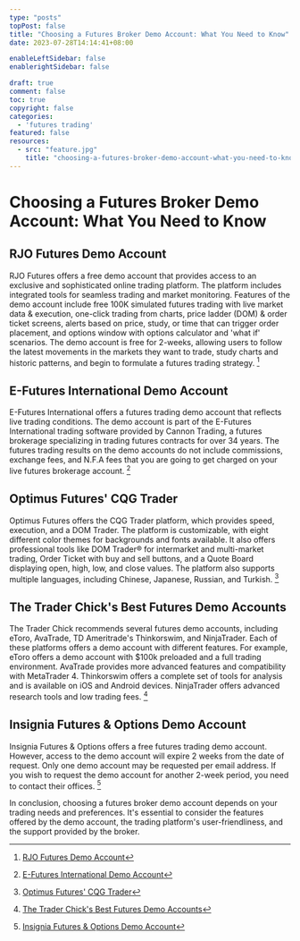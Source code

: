 ```yaml
---
type: "posts"
topPost: false
title: "Choosing a Futures Broker Demo Account: What You Need to Know"
date: 2023-07-28T14:14:41+08:00

enableLeftSidebar: false
enablerightSidebar: false

draft: true
comment: false
toc: true
copyright: false
categories: 
  - 'futures trading'
featured: false
resources: 
  - src: "feature.jpg"
    title: "choosing-a-futures-broker-demo-account-what-you-need-to-know"
---
```


# Choosing a Futures Broker Demo Account: What You Need to Know

## RJO Futures Demo Account

RJO Futures offers a free demo account that provides access to an exclusive and sophisticated online trading platform. The platform includes integrated tools for seamless trading and market monitoring. Features of the demo account include free 100K simulated futures trading with live market data & execution, one-click trading from charts, price ladder (DOM) & order ticket screens, alerts based on price, study, or time that can trigger order placement, and options window with options calculator and 'what if' scenarios. The demo account is free for 2-weeks, allowing users to follow the latest movements in the markets they want to trade, study charts and historic patterns, and begin to formulate a futures trading strategy. [^1^]

## E-Futures International Demo Account

E-Futures International offers a futures trading demo account that reflects live trading conditions. The demo account is part of the E-Futures International trading software provided by Cannon Trading, a futures brokerage specializing in trading futures contracts for over 34 years. The futures trading results on the demo accounts do not include commissions, exchange fees, and N.F.A fees that you are going to get charged on your live futures brokerage account. [^2^]

## Optimus Futures' CQG Trader

Optimus Futures offers the CQG Trader platform, which provides speed, execution, and a DOM Trader. The platform is customizable, with eight different color themes for backgrounds and fonts available. It also offers professional tools like DOM Trader® for intermarket and multi-market trading, Order Ticket with buy and sell buttons, and a Quote Board displaying open, high, low, and close values. The platform also supports multiple languages, including Chinese, Japanese, Russian, and Turkish. [^3^]

## The Trader Chick's Best Futures Demo Accounts

The Trader Chick recommends several futures demo accounts, including eToro, AvaTrade, TD Ameritrade's Thinkorswim, and NinjaTrader. Each of these platforms offers a demo account with different features. For example, eToro offers a demo account with $100k preloaded and a full trading environment. AvaTrade provides more advanced features and compatibility with MetaTrader 4. Thinkorswim offers a complete set of tools for analysis and is available on iOS and Android devices. NinjaTrader offers advanced research tools and low trading fees. [^4^]

## Insignia Futures & Options Demo Account

Insignia Futures & Options offers a free futures trading demo account. However, access to the demo account will expire 2 weeks from the date of request. Only one demo account may be requested per email address. If you wish to request the demo account for another 2-week period, you need to contact their offices. [^5^]

In conclusion, choosing a futures broker demo account depends on your trading needs and preferences. It's essential to consider the features offered by the demo account, the trading platform's user-friendliness, and the support provided by the broker.

[^1^]: [RJO Futures Demo Account](https://rjofutures.rjobrien.com/online-trading-platforms/rjofuturespro/demo)
[^2^]: [E-Futures International Demo Account](https://www.e-futures.com/futures-trading-demo.php)
[^3^]: [Optimus Futures' CQG Trader](https://optimusfutures.com/Platforms/CQGTrader.php)
[^4^]: [The Trader Chick's Best Futures Demo Accounts](https://thetraderchick.com/trading-futures-demo-account/)
[^5^]: [Insignia Futures & Options Demo Account](https://insigniafutures.com/futures-trading-demo/)
